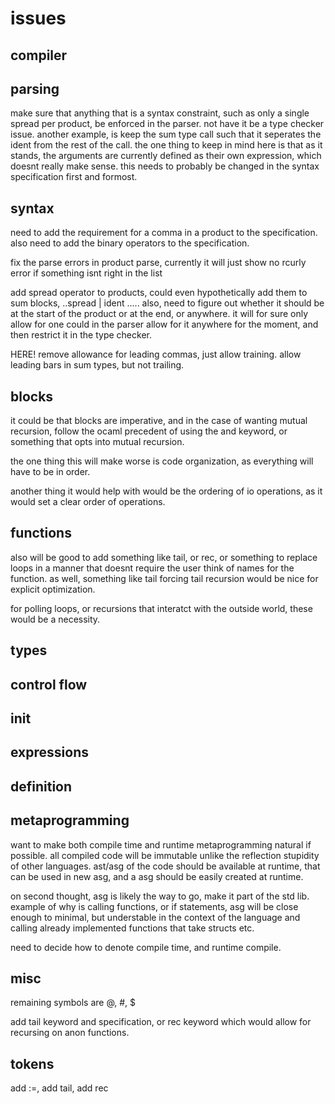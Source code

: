 # issues

## compiler

## parsing

make sure that anything that is a syntax constraint, such as only a single spread per product, be enforced in the parser.
not have it be a type checker issue.
another example, is keep the sum type call such that it seperates the ident from the rest of the call.
the one thing to keep in mind here is that as it stands, the arguments are currently defined as their own expression,
which doesnt really make sense. this needs to probably be changed in the syntax specification first and formost.

## syntax 

need to add the requirement for a comma in a product to the specification.
also need to add the binary operators to the specification.

fix the parse errors in product parse,
currently it will just show no rcurly error if something isnt right in the list

add spread operator to products, could even hypothetically add them to sum blocks, ..spread | ident .....
also, need to figure out whether it should be at the start of the product or at the end, or anywhere.
it will for sure only allow for one
could in the parser allow for it anywhere for the moment, and then restrict it in the type checker.

HERE! remove allowance for leading commas, just allow training.
allow leading bars in sum types, but not trailing.

## blocks

it could be that blocks are imperative, and in the case of wanting mutual recursion,
follow the ocaml precedent of using the and keyword, or something that opts into mutual recursion.

the one thing this will make worse is code organization, as everything will have to be in order.

another thing it would help with would be the ordering of io operations, as it would set a clear order of operations.

## functions

also will be good to add something like tail, or rec, or something to replace loops in a manner that doesnt require the user think of names for the function.
as well, something like tail forcing tail recursion would be nice for explicit optimization.

for polling loops, or recursions that interatct with the outside world, these would be a necessity.

## types

## control flow

## init

## expressions

## definition


## metaprogramming

want to make both compile time and runtime metaprogramming natural if possible. 
all compiled code will be immutable unlike the reflection stupidity of other languages.
ast/asg of the code should be available at runtime, that can be used in new asg,
and a asg should be easily created at runtime.

on second thought, asg is likely the way to go, make it part of the std lib.
example of why is calling functions, or if statements, asg will be close enough to minimal,
but understable in the context of the language and calling already implemented functions that take structs etc.


need to decide how to denote compile time, and runtime compile.


## misc

remaining symbols are @, #, $ 


add tail keyword and specification, or rec keyword which would allow for recursing on anon functions.

## tokens

add :=, add tail, add rec 

